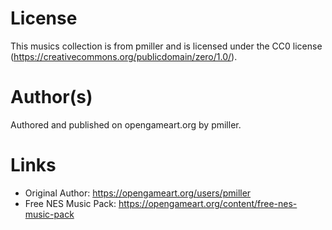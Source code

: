 # License
This musics collection is from pmiller and is licensed under the CC0 license (https://creativecommons.org/publicdomain/zero/1.0/).

# Author(s)
Authored and published on opengameart.org by pmiller.

# Links
- Original Author: https://opengameart.org/users/pmiller
- Free NES Music Pack: https://opengameart.org/content/free-nes-music-pack